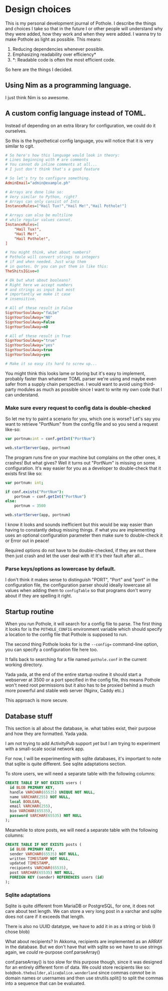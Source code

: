 # Design choices

This is my personal development journal of Pothole. I describe the things and choices I take so that in the future I or other people will understand why they were added, how they work and when they were added.
I wanna try to make Pothole as light as possible. This means:

1. Reducing dependencies whenever possible.
2. Emphasizing readability over efficiency*
3. *: Readable code is often the most efficient code.

So here are the things I decided.

## Using Nim as a programming language.

I just think Nim is so awesome.

## A custom config language instead of TOML.

Instead of depending on an extra library for configuration, we could do it ourselves.

So this is the hypothetical config language, you will notice that it is very similar to cgit.

```ini
# So here's how this language would look in theory:
# Lines beginning with # are comments
# You cannot do inline comments at all...
# I just don't think that's a good feature

# So let's try to configure something.
AdminEmail="admin@example.ph"

# Arrays are done like so:
# Very similar to Python, right?
# Arrays can only consist of Ints
InstanceRules=["Hail Tux!","Hail Me!","Hail Pothole!"]

# Arrays can also be multiline
# while regular values cannot.
InstanceRules=[
	"Hail Tux!",
	"Hail Me!",
	"Hail Pothole!",
]

# You might think, what about numbers?
# Pothole will convert strings to integers 
# if and when needed. Just wrap them
# in quotes. Or you can put them in like this:
TheShitsIGive=0

# Ok but what about booleans?
# Right here we accept numbers
# and strings as input but most
# importantly we make it case
# insensitive.

# All of these result in False
SignYourSoulAway="faLSe"
SignYourSoulAway="NO"
SignYourSoulAway=False
SignYourSoulAway=nO

# All of these result in True
SignYourSoulAway="true"
SignYourSoulAway="yes"
SignYourSoulAway=true
SignYourSoulAway=yes

# Make it so easy its hard to screw up...
```

You might think this looks lame or boring but it's easy to implement, probably faster than whatever TOML parser we're using and maybe even safer from a supply chain perspective. I would want to avoid using third-party modules as much as possible since I want to write my own code that I can understand.

### Make sure every request to config data is double-checked

So let me try to paint a scenario for you, which one is worse? Let's say you want to retrieve "PortNum" from the config file and so you send a request like-so:

```nim
var portnum:int = conf.getInt("PortNum")

web.startServer(app, portnum)
```

The program runs fine on your machine but complains on the other ones, it crashes! But what gives? Well it turns out "PortNum" is missing on some configuration. It's way easier for you as a developer to double-check that it exists first like so:

```nim
var portnum: int;

if conf.exists("PortNum"):
    portnum = conf.getInt("PortNum")
else:
    portnum = 3500

web.startServer(app, portnum)
```

I know it looks and sounds inefficient but this would be way easier than having to constantly debug missing things. if what you are implementing uses an optional configuration parameter then make sure to double-check it or Error out in peace!

Required options do not have to be double-checked, if they are not there then just crash and let the user deal with it! It's their fault after all...

### Parse keys/options as lowercase by default.

I don't think it makes sense to distinguish "PORT", "Port" and "port" in the configuration file, the configuration parser should ideally lowercase all values when adding them to `configTable` so that programs don't worry about if they are spelling it right.

## Startup routine

When you run Pothole, it will search for a config file to parse. The first thing it looks for is the `POTHOLE_CONFIG` environment variable which should specify a location to the config file that Pothole is supposed to run.

The second thing Pothole looks for is the `--config=` command-line option, you can specify a configuration file here too.

It falls back to searching for a file named `pothole.conf` in the current working directory.

Yada yada, at the end of the entire startup routine it should start a webserver at 3500 or a port specified in the config file, this means Pothole won't need root permissions but it also has to be proxied behind a much more powerful and stable web server (Nginx, Caddy etc.)

This approach is more secure.

## Database stuff

This section is all about the database, ie. what tables exist, their purpose and how they are formatted. Yada yada.

I am not trying to add ActivityPub support *yet* but I am trying to experiment with a small-scale social network app.

For now, I will be experimenting with sqlite databases, it's important to note that sqlite is quite different. See sqlite adaptations section.

To store users, we will need a separate table with the following columns:

```sql
CREATE TABLE IF NOT EXISTS users (
  id BLOB PRIMARY KEY,
  handle VARCHAR(65535) UNIQUE NOT NULL,
  name VARCHAR(255) NOT NULL,
  local BOOLEAN, 
  email VARCHAR(255),
  bio VARCHAR(65535),
  password VARCHAR(65535) NOT NULL
);
```

Meanwhile to store posts, we will need a separate table with the following columns:

```sql
CREATE TABLE IF NOT EXISTS posts (
  id BLOB PRIMARY KEY,
  sender VARCHAR(65535) NOT NULL,
  written TIMESTAMP NOT NULL,
  updated TIMESTAMP,
  recipients VARCHAR(65535),
  post VARCHAR(65535) NOT NULL,
  FOREIGN KEY (sender) REFERENCES users (id)
);
```

### Sqlite adaptations

Sqlite is quite different from MariaDB or PostgreSQL, for one, it does not care about text length. We can store a very long post in a varchar and sqlite does not care if it exceeds that length.

There is also no UUID datatype, we have to add it in as a string or blob (I chose blob)

What about recipients? In Akkoma, recipients are implemented as an ARRAY in the database. But we don't have that with sqlite so we have to use strings again, we *could* re-purpose conf.parseArray()

conf.parseArray() is too slow for this purpose though, since it was designed for an entirely different form of data. 
We could store recipients like so: `bob@bob.thebuilder,alice@alice.wonderland` since commas *cannot* be in domain names or usernames and then use strutils.split() to split the commas into a sequence that can be evaluated.